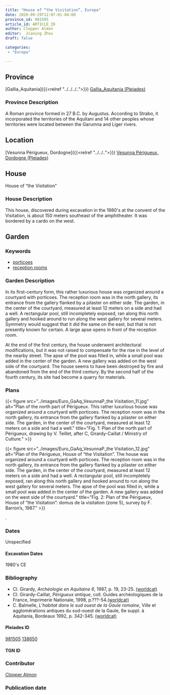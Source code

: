 ```yaml
---
title: "House of “the Visitation”, Europa"
date: 2020-09-29T12:07:01-04:00
province_id: 981505
article_id: ARTICLE_ID
author: Clopper Almon
editor:  Jianing Zhou
draft: false

categories:
 - "Europa"

---
```


## Province
[Gallia_Aquitania]({{<relref "../../../..">}})
[Gallia_Aquitania (Pleiades)](https://pleiades.stoa.org/places/981505)

### Province Description
<!-- DESCRIPTION -->
A Roman province formed in 27 B.C. by Augustus. According to Strabo, it incorporated the territories of the Aquitani and 14 other peoples whose territories were located between the Garumna and Liger rivers.

## Location
[Vesunna Périgueux, Dordogne]({{<relref "../../..">}})
[Vesunna Périgueux, Dordogne (Pleiades)](https://pleiades.stoa.org/places/138650)

<!--### Location Description-->

<!-- LEAVE THIS BLANK FOR NOW -->



<!--### Sublocation Description-->

<!-- DESCRIPTION -->



## House
House of “the Visitation”


### House Description
This house, discovered during excavation in the 1980's at the convent of the Visitation, is about 150 meters southeast of the amphitheater.  It was bordered by a cardo on the west.

## Garden


### Keywords
- [porticoes](http://vocab.getty.edu/page/aat/300004145)
- [reception rooms](http://vocab.getty.edu/page/aat/300077176)

### Garden Description
In its first-century form, this rather luxurious house was organized around a courtyard with porticoes.  The reception room was in the north gallery, its entrance from the gallery flanked by a pilaster on either side.  The garden, in the center of the courtyard, measured at least 12 meters on a side and had a well. A rectangular pool, still incompletely exposed, ran along this north gallery and hooked around to run along the west gallery for several meters.  Symmetry would suggest that it did the same on the east, but that is not presently known for certain.  A large apse opens in front of the reception room.

At the end of the first century, the house underwent architectural modifications, but it was not raised to compensate for the rise in the level of the nearby street.  The apse of the pool was filled in, while a small pool was added in the center of the garden.  A new gallery was added on the west side of the courtyard.  The house seems to have been destroyed by fire and abandoned from the end of the third century.  By the second half of the fourth century, its site had become a quarry for materials.


<!--### Maps-->

<!--
OLD WAY (DO NOT USE)
![alt_text](../../images/image_name.ext)
*CAPTION*

NEW WAY ↓↓↓↓
{{< figure src="../../images/image_name.ext" alt="ALT_TEXT" title="CAPTION" >}}
-->

### Plans
{{< figure src="../images/Euro_GaAq_VesunnaP_the Visitation_11.jpg" alt="Plan of the north part of Périgueux. This rather luxurious house was organized around a courtyard with porticoes.  The reception room was in the north gallery, its entrance from the gallery flanked by a pilaster on either side.  The garden, in the center of the courtyard, measured at least 12 meters on a side and had a well." title="Fig. 1: Plan of the north part of Périgueux, drawing by V. Teillet, after C, Girardy-Caillat / Ministry of Culture." >}}

{{< figure src="../images/Euro_GaAq_VesunnaP_the Visitation_12.jpg" alt="Plan of the Périgueux, House of  “the Visitation”. The house was organized around a courtyard with porticoes.  The reception room was in the north gallery, its entrance from the gallery flanked by a pilaster on either side.  The garden, in the center of the courtyard, measured at least 12 meters on a side and had a well. A rectangular pool, still incompletely exposed, ran along this north gallery and hooked around to run along the west gallery for several meters.  The apse of the pool was filled in, while a small pool was added in the center of the garden.  A new gallery was added on the west side of the courtyard." title="Fig. 2: Plan of the Périgueux, House of  “the Visitation”: domus de la visitation (zone 5), survey by F. Barron’s, 1987." >}}

<!--### Images-->.


### Dates
Unspecified

#### Excavation Dates
1980's CE

### Bibliography
* Cl. Girardy, *Archéologie en Aquitaine 6*, 1987, p. 19, 23-25. [(worldcat)](http://www.worldcat.org/oclc/750761492)
* Cl. Girardy-Caillat, *Périgueux antique*, coll. Guides archéologiques de la France, Imprimerie Nationale, 1998, p.???-54.[(worldcat)](http://www.worldcat.org/oclc/40173502)
* C. Balmelle, *L’habitat dans le sud ouest de la Gaule romaine*, Ville et agglomérations antiques du sud-ouest de la Gaule, 6e suppl. à Aquitania, Bordeaux 1992, p. 342-345. [(worldcat)](http://www.worldcat.org/oclc/716289240)


<!--#### Periodo ID-->

<!-- [PERIODO_ID](https://pleiades.stoa.org/places/PLEIADES_ID) -->

#### Pleiades ID
[981505](https://pleiades.stoa.org/places/981505)
[138650](https://pleiades.stoa.org/places/138650)

#### TGN ID


### Contributor
[Clopper Almon](https://globalmaryland.umd.edu/content/clopper-almon)

### Publication date


<!--### Related articles-->

<!-- Links to other related articles. Leave blank for now -->
